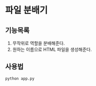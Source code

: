 # 파일 분배기

## 기능목록

1. 무작위로 역할을 분배해준다.
2. 원하는 이름으로 HTML 파일을 생성해준다.

## 사용법

``` linux
python app.py
```
